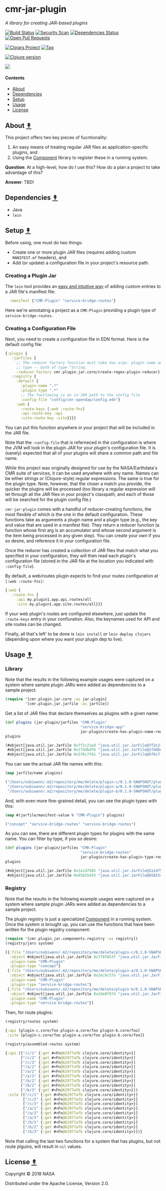 # cmr-jar-plugin

*A library for creating JAR-based plugins*

[![Build Status][travis-badge]][travis]
[![Security Scan][security-scan-badge]][travis]
[![Dependencies Status][deps-badge]][travis]
[![Open Pull Requests][prs-badge]][prs]

[![Clojars Project][clojars-badge]][clojars]
[![Tag][tag-badge]][tag]

[![Clojure version][clojure-v]](project.clj)

[![][logo]][logo]


#### Contents

* [About](#about-)
* [Dependencies](#dependencies-)
* [Setup](#setup-)
* [Usage](#usage-)
* [License](#license-)


## About [&#x219F;](#contents)

This project offers two key pieces of fucntionality:

1. An easy means of treating regular JAR files as application-specific
   plugins, and
1. Using the [Component](https://github.com/stuartsierra/component)
   library to register these in a running system.

**Question**: At a high-level, how do I use this? How do a plan a project to
take advantage of this?

**Answer**: TBD!


## Dependencies [&#x219F;](#contents)

* Java
* `lein`


## Setup [&#x219F;](#contents)

Before using, one must do two things:

* Create one or more plugin JAR files (requires adding custom `MANIFEST.mf`
  headers), and
* Add (or update) a configuration file in your project's resource path.


### Creating a Plugin Jar

The `lein` tool provides an
[easy and intuitive way](https://github.com/technomancy/leiningen/blob/master/sample.project.clj)
of adding custom entries to a JAR file's manifest file:

```clj
  :manifest {"CMR-Plugin" "service-bridge-routes"}
```

Here we're annotating a project as a `CMR-Plugin` providing a plugin type of
`service-bridge-routes`.


### Creating a Configuration File

Next, you need to create a configuration file in EDN format. Here is the
default config file:

```clj
{:plugin {
   :jarfiles {
     ;; The reducer factory function must take two args: plugin name and plugin
     ;; type -- both of type ^String.
     :reducer-factory cmr.plugin.jar.core/create-regex-plugin-reducer}
   :registry {
     :default {
       :plugin-name ".*"
       :plugin-type ".*"
       ;; The fowllowing is an in-JAR path to the config file
       :config-file "config/cmr-opendap/config.edn"}
     :web {
       :route-keys [:web :route-fns]
       :api-route-key :api
       :site-route-key :site}}}}
```

You can put this function anywhere in your project that will be included in
the JAR file.


Note that the `:config-file` that is referneced in the configuration is where
the JVM will look in the plugin JAR for your _plugin's_ configuration file.
It is (sanely) expected that all of your plugins will share a common path and
file name.

While this project was originally designed for use by the NASA/Earthdata's
CMR suite of services, it can be used anywhere with any name. Names can be
either strings or (Clojure-style) regular expressions. The same is true for the
plugin type. Note, however, that the closer a match you provide, the quicker
the plugins will be processed (too library a regular expression will let
through all the JAR files in your project's classpath, and each of those will
be searched for the plugin config file.)

`cmr-jar-plugin` comes with a handful of reducer-creating functions, the most
flexible of which is the one in the default configuration. These functions
take as arguments a plugin name and a plugin type (e.g., the key and value that
are used in a manifest file). They return a reducer function (a function
whose first arg is an accumulator and whose second argument is the item being
processed in any given step). You can create your own if you so desire, and
reference it in your configuration file.

Once the reducer has created a collection of JAR files that match what you
specified in your configuration, they will then read each plugin's configuration
file (stored in the JAR file at the location you indicated with
`:config-file`).

By default, a web/routes plugin expects to find your routes configuration at
`[:web :route-fns]`:

```clj
{:web {
   :route-fns {
     :api my.plugin1.app.api.routes/all
     :site my.plugin1.app.site.routes/all}}}
```

If your web plugin's routes are configured elsewhere, just update the
`:route-keys` entry in your confiuration. Also, the keynames used for API and
site routes can be changed.

Finally, all that's left' to be done is `lein install` or `lein deploy clojars`
(depending upon where you want your plugin dep to live).


## Usage [&#x219F;](#contents)

### Library

Note that the results in the following example usages were captured on a
system where sample plugin JARs were added as dependencies to a sample project.

```clj
(require '[cmr.plugin.jar.core :as jar-plugin]
         '[cmr.plugin.jar.jarfile :as jarfile])
```

Get a list of JAR files that declare themselves as plugins with a given name:

```clj
(def plugins (jar-plugin/jarfiles "CMR-Plugin"
                                  "service-bridge-app"
                                  jar-plugin/create-has-plugin-name-reducer))
plugins
```
```clj
(#object[java.util.jar.JarFile 0x7f2c21ed "java.util.jar.JarFile@7f2c21ed"]
 #object[java.util.jar.JarFile 0x1fddbdfb "java.util.jar.JarFile@1fddbdfb"]
 #object[java.util.jar.JarFile 0x5f6c7f61 "java.util.jar.JarFile@5f6c7f61"])
```

You can see the actual JAR file names with this:
```clj
(map jarfile/name plugins)
```
```clj
("/Users/oubiwann/.m2/repository/me/delete/plugin-c/0.1.0-SNAPSHOT/plugin-c-0.1.0-SNAPSHOT.jar"
 "/Users/oubiwann/.m2/repository/me/delete/plugin-a/0.1.0-SNAPSHOT/plugin-a-0.1.0-SNAPSHOT.jar"
 "/Users/oubiwann/.m2/repository/me/delete/plugin-b/0.1.0-SNAPSHOT/plugin-b-0.1.0-SNAPSHOT.jar")
```

And, with even more fine-grained detail, you can see the plugin types with
this:

```clj
(map #(jarfile/manifest-value % "CMR-Plugin") plugins)
```
```clj
("concept" "service-bridge-routes" "service-bridge-routes")
```

As you can see, there are different plugin types for plugins with the same
name. You can filter by type, if you so desire:

```clj
(def plugins (jar-plugin/jarfiles "CMR-Plugin"
                                  "service-bridge-routes"
                                  jar-plugin/create-has-plugin-type-reducer))
plugins
```
```clj
(#object[java.util.jar.JarFile 0x2a1d7585 "java.util.jar.JarFile@2a1d7585"]
 #object[java.util.jar.JarFile 0x65815455 "java.util.jar.JarFile@65815455"])
```



### Registry

Note that the results in the following example usages were captured on a
system where sample plugin JARs were added as dependencies to a sample project.

The plugin registry is just a specialized
[Component](https://github.com/stuartsierra/component) in a running system.
Once the system is brought up, you can use the functions that have been written
for the plugin regsitry component:

```clj
(require '[cmr.plugin.jar.components.registry :as registry])
(registry/jars system)
```
```clj
[{:file "/Users/oubiwann/.m2/repository/me/delete/plugin-c/0.1.0-SNAPSHOT/plugin-c-0.1.0-SNAPSHOT.jar"
  :object #object[java.util.jar.JarFile 0x7797053f "java.util.jar.JarFile@7797053f"]
  :plugin-name "CMR-Plugin"
  :plugin-type "concept"}
 {:file "/Users/oubiwann/.m2/repository/me/delete/plugin-a/0.1.0-SNAPSHOT/plugin-a-0.1.0-SNAPSHOT.jar"
  :object #object[java.util.jar.JarFile 0x2ec9c57a "java.util.jar.JarFile@2ec9c57a"]
  :plugin-name "CMR-Plugin"
  :plugin-type "service-bridge-routes"}
 {:file "/Users/oubiwann/.m2/repository/me/delete/plugin-b/0.1.0-SNAPSHOT/plugin-b-0.1.0-SNAPSHOT.jar"
  :object #object[java.util.jar.JarFile 0x2de0f074 "java.util.jar.JarFile@2de0f074"]
  :plugin-name "CMR-Plugin"
  :plugin-type "service-bridge-routes"}]
```

Then, for route plugins:

```clj
(registry/routes system)
```
```clj
{:api [plugin-c.core/foo plugin-a.core/foo plugin-b.core/foo]
 :site [plugin-c.core/foo plugin-a.core/foo plugin-b.core/foo]}
```

```clj
(registry/assembled-routes system)
```
```clj
{:api (["/c/1" {:get #<Fn@62977afb clojure.core/identity>}]
       ["/c/2" {:get #<Fn@62977afb clojure.core/identity>}]
       ["/c/3" {:get #<Fn@62977afb clojure.core/identity>}]
       ["/a/1" {:get #<Fn@62977afb clojure.core/identity>}]
       ["/a/2" {:get #<Fn@62977afb clojure.core/identity>}]
       ["/a/3" {:get #<Fn@62977afb clojure.core/identity>}]
       ["/b/1" {:get #<Fn@62977afb clojure.core/identity>}]
       ["/b/2" {:get #<Fn@62977afb clojure.core/identity>}]
       ["/b/3" {:get #<Fn@62977afb clojure.core/identity>}])
 :site (["/c/1" {:get #<Fn@62977afb clojure.core/identity>}]
        ["/c/2" {:get #<Fn@62977afb clojure.core/identity>}]
        ["/c/3" {:get #<Fn@62977afb clojure.core/identity>}]
        ["/a/1" {:get #<Fn@62977afb clojure.core/identity>}]
        ["/a/2" {:get #<Fn@62977afb clojure.core/identity>}]
        ["/a/3" {:get #<Fn@62977afb clojure.core/identity>}]
        ["/b/1" {:get #<Fn@62977afb clojure.core/identity>}]
        ["/b/2" {:get #<Fn@62977afb clojure.core/identity>}]
        ["/b/3" {:get #<Fn@62977afb clojure.core/identity>}])}
```

Note that calling the last two functions for a system that has plugins, but not
route plguins, will result in `nil` values.


## License [&#x219F;](#contents)

Copyright © 2018 NASA

Distributed under the Apache License, Version 2.0.


<!-- Named page links below: /-->

[logo]: https://avatars2.githubusercontent.com/u/32934967?s=200&v=4
[travis]: https://travis-ci.org/cmr-exchange/cmr-jar-plugin
[travis-badge]: https://travis-ci.org/cmr-exchange/cmr-jar-plugin.png?branch=master
[deps-badge]: https://img.shields.io/badge/deps%20check-passing-brightgreen.svg
[tag-badge]: https://img.shields.io/github/tag/cmr-exchange/cmr-jar-plugin.svg
[tag]: https://github.com/cmr-exchange/cmr-jar-plugin/tags
[clojure-v]: https://img.shields.io/badge/clojure-1.11.2-blue.svg
[clojars]: https://clojars.org/gov.nasa.earthdata/cmr-jar-plugin
[clojars-badge]: https://img.shields.io/clojars/v/gov.nasa.earthdata/cmr-jar-plugin.svg
[security-scan-badge]: https://img.shields.io/badge/dependency%20check%20security%20scan-passing-brightgreen.svg
[prs]: https://github.com/pulls?utf8=%E2%9C%93&q=is%3Aopen+is%3Apr+org%3Acmr-exchange+archived%3Afalse+
[prs-badge]: https://img.shields.io/badge/Open%20PRs-org-yellow.svg
